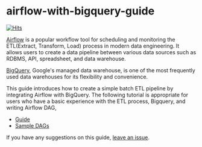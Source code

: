 # airflow-with-bigquery-guide

[![Hits](https://hits.seeyoufarm.com/api/count/incr/badge.svg?url=https%3A%2F%2Fgithub.com%2Fyoonhyejin%2Fairflow-with-bigquery-guide%2F&count_bg=%233964C3&title_bg=%23555555&icon=&icon_color=%23E7E7E7&title=hits&edge_flat=false)](https://hits.seeyoufarm.com)

[Airflow](https://airflow.apache.org/) is a popular workflow tool for scheduling and monitoring the ETL(Extract, Transform, Load) process in modern data engineering.
It allows users to create a data pipeline between various data sources such as RDBMS, API, spreadsheet, and data warehouse. 

[BigQuery](https://cloud.google.com/bigquery/), Google's managed data warehouse, is one of the most frequently used data warehouses for its flexibility and convenience.

This guide introduces how to create a simple batch ETL pipeline by integrating Airflow with BigQuery. 
The following tutorial is appropriate for users who have a basic experience with the ETL process, Bigquery, and writing Airflow DAG,

* [Guide](https://yoonhyejin.github.io/airflow-with-bigquery-guide/)
* [Sample DAGs](https://github.com/yoonhyejin/airflow-with-bigquery-guide/tree/main/dags) 

If you have any suggestions on this guide, [leave an issue](https://github.com/yoonhyejin/airflow-with-bigquery-guide/issues).

